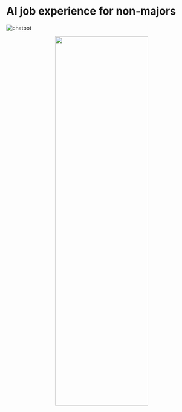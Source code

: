 # AI job experience for non-majors
![chatbot](https://user-images.githubusercontent.com/115607856/209491597-a1942387-2e4f-41a2-a8b1-3080534536dd.jpg)

<p align="center">
<img src="https://user-images.githubusercontent.com/115607856/209429370-1b19e21a-c31d-45a8-aacd-439f8945e32e.jpg" width="70%" height="50%"/>
</p>
